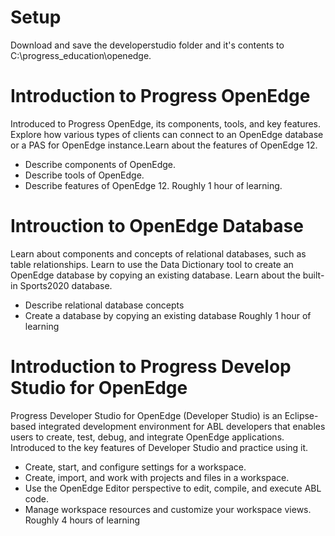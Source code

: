 # Setup
Download and save the developerstudio folder and it's contents to C:\progress_education\openedge.

# Introduction to Progress OpenEdge
Introduced to Progress OpenEdge, its components, tools, and key features. Explore how various types of clients can connect to an OpenEdge database or a PAS for OpenEdge instance.Learn about the features of OpenEdge 12.
- Describe components of OpenEdge.
- Describe tools of OpenEdge.
- Describe features of OpenEdge 12.
Roughly 1 hour of learning. 

# Introuction to OpenEdge Database
Learn about components and concepts of relational databases, such as table relationships. Learn to use the Data Dictionary tool to create an OpenEdge database by copying an existing database. Learn about the built-in Sports2020 database.
- Describe relational database concepts
- Create a database by copying an existing database
Roughly 1 hour of learning

# Introduction to Progress Develop Studio for OpenEdge
Progress Developer Studio for OpenEdge (Developer Studio) is an Eclipse-based integrated development environment for ABL developers that enables users to create, test, debug, and integrate OpenEdge applications. Introduced to the key features of Developer Studio and practice using it.
- Create, start, and configure settings for a workspace.
- Create, import, and work with projects and files in a workspace.
- Use the OpenEdge Editor perspective to edit, compile, and execute ABL code.
- Manage workspace resources and customize your workspace views.
Roughly 4 hours of learning
